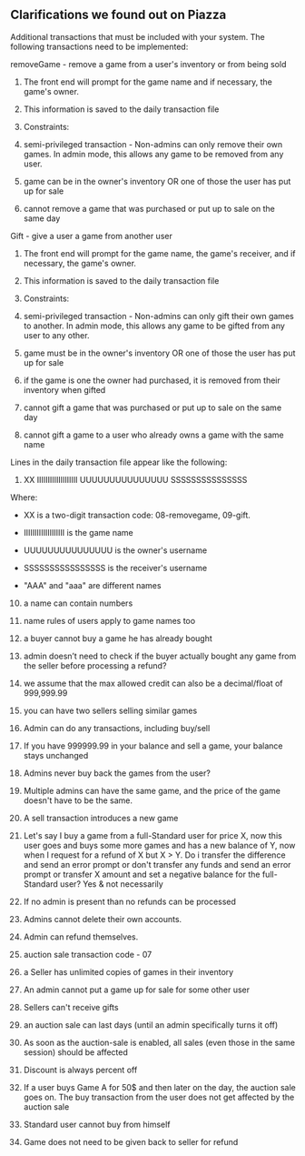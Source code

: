 
  ## Clarifications we found out on Piazza
  Additional transactions that must be included with your system. The following transactions need to be implemented:
    
removeGame - remove a game from a user's inventory or from being sold
    

1.  The front end will prompt for the game name and if necessary, the game's owner.
    
2.  This information is saved to the daily transaction file
    
3.  Constraints:
    

1.  semi-privileged transaction - Non-admins can only remove their own games. In admin mode, this allows any game to be removed from any user.
    
2.  game can be in the owner's inventory OR one of those the user has put up for sale
    
3.  cannot remove a game that was purchased or put up to sale on the same day
    

  Gift - give a user a game from another user
    

1.  The front end will prompt for the game name, the game's receiver, and if necessary, the game's owner.
    
2.  This information is saved to the daily transaction file
    
3.  Constraints:
    

1.  semi-privileged transaction - Non-admins can only gift their own games to another. In admin mode, this allows any game to be gifted from any user to any other.
    
2.  game must be in the owner's inventory OR one of those the user has put up for sale
    
3.  if the game is one the owner had purchased, it is removed from their inventory when gifted
    
4.  cannot gift a game that was purchased or put up to sale on the same day
    
5.  cannot gift a game to a user who already owns a game with the same name
    

 Lines in the daily transaction file appear like the following:
    

1.  XX IIIIIIIIIIIIIIIIIII UUUUUUUUUUUUUUU SSSSSSSSSSSSSSS
    
 Where:
    

-  XX is a two-digit transaction code: 08-removegame, 09-gift.
    
-  IIIIIIIIIIIIIIIIIII is the game name
    
- UUUUUUUUUUUUUUU is the owner's username
    
-  SSSSSSSSSSSSSSSS is the receiver's username
    

 
    
-  "AAA" and "aaa" are different names
    
10.  a name can contain numbers
    
11.  name rules of users apply to game names too
    
12.  a buyer cannot buy a game he has already bought
    
13.  admin doesn’t need to check if the buyer actually bought any game from the seller before processing a refund?
    
14.  we assume that the max allowed credit can also be a decimal/float of 999,999.99
    
15.  you can have two sellers selling similar games
    
16.  Admin can do any transactions, including buy/sell
    
17.  If you have 999999.99 in your balance and sell a game, your balance stays unchanged
    
18.  Admins never buy back the games from the user?
    
19.  Multiple admins can have the same game, and the price of the game doesn't have to be the same.
    
20.  A sell transaction introduces a new game
    
21.  Let's say I buy a game from a full-Standard user for price X, now this user goes and buys some more games and has a new balance of Y, now when I request for a refund of X but X > Y. Do i transfer the difference and send an error prompt or don't transfer any funds and send an error prompt or transfer X amount and set a negative balance for the full-Standard user? Yes & not necessarily
    
22.  If no admin is present than no refunds can be processed
    
23.  Admins cannot delete their own accounts.
    
24.  Admin can refund themselves.
    
25.  auction sale transaction code - 07
    
26.  a Seller has unlimited copies of games in their inventory
    
27.  An admin cannot put a game up for sale for some other user
    
28.  Sellers can't receive gifts
    
29.  an auction sale can last days (until an admin specifically turns it off)
    
30.  As soon as the auction-sale is enabled, all sales (even those in the same session) should be affected
    
31.  Discount is always percent off
    
32.  If a user buys Game A for 50$ and then later on the day, the auction sale goes on. The buy transaction from the user does not get affected by the auction sale
    
33.  Standard user cannot buy from himself
    
34.  Game does not need to be given back to seller for refund
    
   
 
